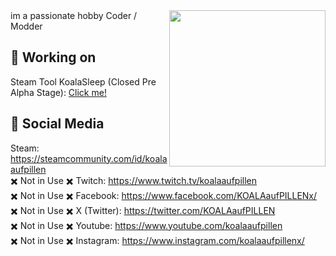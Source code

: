 <img src="https://github.com/KOALAaufPILLEN/KOALAaufPILLEN/assets/92574026/f802b164-ba24-440d-a848-c8ec7c30fcaf.png" align="right" width="250">
im a passionate hobby Coder / Modder

## 💊 Working on
Steam Tool KoalaSleep (Closed Pre Alpha Stage): [Click me!](https://github.com/KOALAaufPILLEN/KoalaSleep)

## 💊 Social Media
Steam:                           https://steamcommunity.com/id/koalaaufpillen <br>
✖️ Not in Use ✖️ Twitch:        https://www.twitch.tv/koalaaufpillen <br>
✖️ Not in Use ✖️ Facebook:      https://www.facebook.com/KOALAaufPILLENx/  <br>
✖️ Not in Use ✖️ X (Twitter):   https://twitter.com/KOALAaufPILLEN  <br>
✖️ Not in Use ✖️ Youtube:       https://www.youtube.com/koalaaufpillen <br>
✖️ Not in Use ✖️ Instagram:     https://www.instagram.com/koalaaufpillenx/
